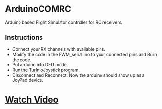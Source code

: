 # ArduinoCOMRC
Arduino based Flight Simulator controller for RC receivers.

## Instructions
* Connect your RX channels with available pins. 
* Modify the code in the PWM_serial.ino to your connected pins and Burn the code.
* Put arduino into DFU mode.
* Run the [TurIntoJoystick](../blob/master/UnoJoy/TurnIntoAJoystick.bat) program.
* Disconnect and Reconnect. Now the arduino should show up as a JoyPad device.

# [Watch Video](https://youtu.be/f1YlQfuj1Ho)
